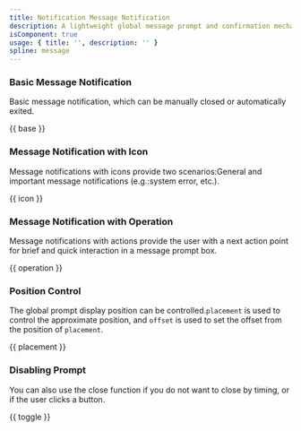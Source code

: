 ```yaml
---
title: Notification Message Notification
description: A lightweight global message prompt and confirmation mechanism that requires slow animation when appearing and disappearing.
isComponent: true
usage: { title: '', description: '' }
spline: message
---
```


### Basic Message Notification

Basic message notification, which can be manually closed or automatically exited.

{{ base }}

### Message Notification with Icon

Message notifications with icons provide two scenarios:General and important message notifications (e.g.:system error, etc.).

{{ icon }}

### Message Notification with Operation

Message notifications with actions provide the user with a next action point for brief and quick interaction in a message prompt box.

{{ operation }}

### Position Control

The global prompt display position can be controlled.`placement` is used to control the approximate position, and `offset` is used to set the offset from the position of `placement`.

{{ placement }}

### Disabling Prompt

You can also use the close function if you do not want to close by timing, or if the user clicks a button.

{{ toggle }}
